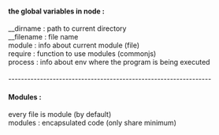 <h4> the global variables in node : </h4>
__dirname : path to current directory<br>
__filename : file name <br>
module : info about current module (file) <br>
require : function to use modules (commonjs) <br>
process : info about env where the program is being executed <br><br>
----------------------------------------------------------------
<h4> Modules : </h4>
every file is module (by default) <br>
modules : encapsulated code (only share minimum) <br>
